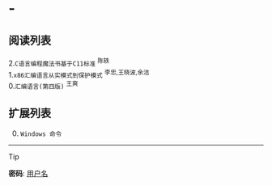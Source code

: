 # - 
    

## 阅读列表

2.`C语言编程魔法书基于C11标准` <sup>陈轶</sup>  
1.`x86汇编语言从实模式到保护模式` <sup>李忠,王晓波,余洁</sup>  
0.`汇编语言(第四版)` <sup>王爽</sup>  
    

## 扩展列表

0. `Windows 命令`  
    

***  
> [!TIP]
> **密码**: [用户名](https://github.com/wjshan0808)   

